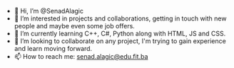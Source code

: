 - 👋 Hi, I’m @SenadAlagic
- 👀 I’m interested in projects and collaborations, getting in touch with new people and maybe even some job offers.
- 🌱 I’m currently learning C++, C#, Python along with HTML, JS and CSS.
- 💞️ I’m looking to collaborate on any project, I'm trying to gain experience and learn moving forward.
- 📫 How to reach me: senad.alagic@edu.fit.ba 

<!---
SenadAlagic/SenadAlagic is a ✨ special ✨ repository because its `README.md` (this file) appears on your GitHub profile.
You can click the Preview link to take a look at your changes.
--->
